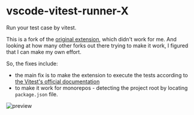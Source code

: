 # vscode-vitest-runner-X

Run your test case by vitest.

This is a fork of the [original extension](https://github.com/kwai-explore/vscode-vitest-runner/), which didn't work for me. And looking at how many other forks out there trying to make it work, I figured that I can make my own effort.

So, the fixes include:
- the main fix is to make the extension to execute the tests according to [the Vitest's official documentation](https://vitest.dev/guide/debugging.html)
- to make it work for monorepos - detecting the project root by locating `package.json` file.

![preview](https://github.com/kwai-explore/vscode-vitest-runner/blob/main/docs/preview.png?raw=true)
